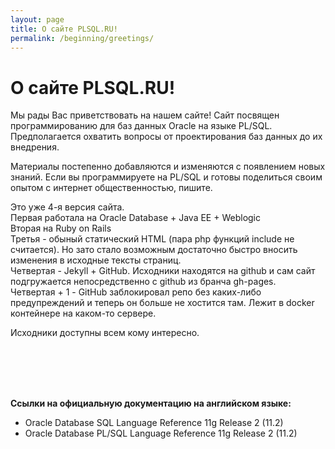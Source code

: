 ```yaml
---
layout: page
title: О сайте PLSQL.RU!
permalink: /beginning/greetings/
---
```


# О сайте PLSQL.RU!

Мы рады Вас приветствовать на нашем сайте!
Сайт посвящен программированию для баз данных Oracle на языке PL/SQL.
Предполагается охватить вопросы от проектирования баз данных до их внедрения.

Материалы постепенно добавляются и изменяются с появлением новых знаний.
Если вы программируете на PL/SQL и готовы поделиться своим опытом с интернет общественностью, пишите.

Это уже 4-я версия сайта. <br/>
Первая работала на Oracle Database + Java EE + Weblogic<br/>
Вторая на Ruby on Rails<br/>
Третья - обыный статический HTML (пара php функций include не считается). Но зато стало возможным достаточно быстро вносить изменения в исходные тексты страниц.<br/>
Четвертая - Jekyll + GitHub. Исходники находятся на github и сам сайт подгружается непосредственно с github из бранча gh-pages.<br/>
Четвертая + 1 - GitHub заблокировал репо без каких-либо предупреждений и теперь он больше не хостится там. Лежит в docker контейнере на каком-то сервере.
<br/>

Исходники доступны всем кому интересно.

<br/><br/>
<br/><br/>

 <p><strong>Ссылки на официальную документацию на английском языке:</strong></p>

  <ul>
    <li>Oracle Database SQL Language Reference 11g Release 2 (11.2)</li>
    <li>Oracle Database PL/SQL Language Reference 11g Release 2 (11.2)</li>

  </ul>
